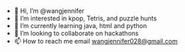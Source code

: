 - 👋 Hi, I’m @wangjennifer
- 👀 I’m interested in kpop, Tetris, and puzzle hunts
- 🌱 I’m currently learning java, html and python
- 💞️ I’m looking to collaborate on hackathons
- 📫 How to reach me email wangjennifer028@gmail.com

<!---
wangjennifer/wangjennifer is a ✨ special ✨ repository because its `README.md` (this file) appears on your GitHub profile.
You can click the Preview link to take a look at your changes.
--->
